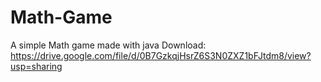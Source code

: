 # Math-Game
A simple Math game made with java
Download: https://drive.google.com/file/d/0B7GzkqjHsrZ6S3N0ZXZ1bFJtdm8/view?usp=sharing
